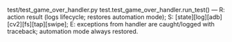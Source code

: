 test/test_game_over_handler.py
test.test_game_over_handler.run_test() — R: action result (logs lifecycle; restores automation mode); S: [state][log][adb][cv2][fs][tap][swipe]; E: exceptions from handler are caught/logged with traceback; automation mode always restored.

